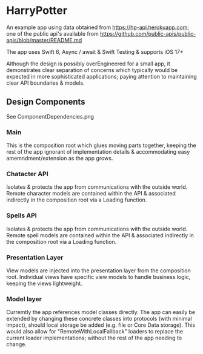#  HarryPotter

An example app using data obtained from https://hp-api.herokuapp.com; one of the public api's available from https://github.com/public-apis/public-apis/blob/master/README.md

The app uses Swift 6, Async / await & Swift Testing & supports iOS 17+

Although the design is possibly overEngineered for a small app, it demonstrates clear separation of concerns which typically would be expected in more sophisticated applications; paying attention to maintaining clear API boundaries & models.
 
## Design Components

See ComponentDependencies.png

### Main

This is the composition root which glues moving parts together, keeping the rest of the app ignorant of implementation details & accommodating easy amemndment/extension as the app grows.

### Chatacter API

Isolates & protects the app from communications with the outside world.  Remote character models are contained within the API & associated indirectly in the composition root via a Loading function.

### Spells API

Isolates & protects the app from communications with the outside world.  Remote spell models are contained within the API & associated indirectly in the composition root via a Loading function.

### Presentation Layer

View models are injected into the presentation layer from the composition root.  Individual views have specific view models to handle business logic, keeping the views lightweight.

### Model layer

Curremtly the app references model classes directly.  The app can easily be extended by changing these concrete classes into protocols (with minimal impact), should local storage be added (e.g. file or Core Data storage).  This would also allow for "RemoteWithLocalFallback" loaders to replace the current loader implementations; without the rest of the app needing to change.
